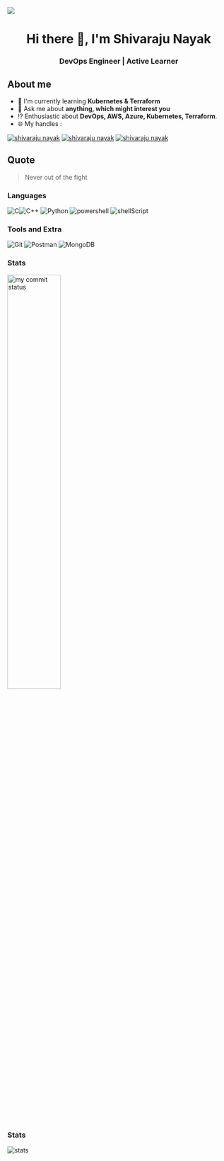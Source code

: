 
![](https://komarev.com/ghpvc/?username=Shivarajunayak&color=orange&style=flat-square)

<h1 align="center">Hi there 👋, I'm Shivaraju Nayak</h1>
<h3 align="center">DevOps Engineer | Active Learner</h3>


## About me
- :book: I'm currently learning **Kubernetes & Terraform**
- :speech_balloon: Ask me about **anything, which might interest you**
- :interrobang: Enthusiastic about **DevOps, AWS, Azure, Kubernetes, Terraform**.
- :globe_with_meridians: My handles : 

[![shivaraju nayak](https://img.shields.io/badge/LinkedIn-0077B5?style=for-the-badge&logo=linkedin&logoColor=white)](https://www.linkedin.com/in/shivaraju-nayak-ab9866a5/) [![shivaraju nayak](https://img.shields.io/badge/Instagram-E4405F?style=for-the-badge&logo=instagram&logoColor=white)](https://www.instagram.com/shivaraju_nayak462/) [![shivaraju nayak](https://img.shields.io/badge/-facebook-0077B5?style=for-the-badge&logo=facebook&logoColor=white)](https://www.facebook.com/shivaraju.acchu)

## Quote
> Never out of the fight

### Languages

![C](https://img.shields.io/badge/c-%2300599C.svg?style=for-the-badge&logo=c&logoColor=white)![C++](https://img.shields.io/badge/c++-%2300599C.svg?style=for-the-badge&logo=c%2B%2B&logoColor=white) ![Python](	https://img.shields.io/badge/Python-FFD43B?style=for-the-badge&logo=python&logoColor=darkgreen) ![powershell](https://img.shields.io/badge/powershell-00ADD8?style=for-the-badge&logo=powershell&logoColor=white) ![shellScript](https://img.shields.io/badge/shellscript-%23323330.svg?style=for-the-badge&logo=shellscript&logoColor=%23F7DF1E)

### Tools and Extra
![Git](https://img.shields.io/badge/git-%23F05033.svg?style=for-the-badge&logo=git&logoColor=white) ![Postman](https://img.shields.io/badge/Postman-FF6C37?style=for-the-badge&logo=postman&logoColor=white) ![MongoDB](https://img.shields.io/badge/MongoDB-%234ea94b.svg?style=for-the-badge&logo=mongodb&logoColor=white)	


### Stats
<p align="left">
<img src="https://github-readme-streak-stats.herokuapp.com/?user=Shivarajunayak&theme=ads-juicy-fresh&hide_border=true" alt="my commit status" width="49%" /> 
</p>

### Stats
![stats](https://github-readme-streak-stats.herokuapp.com/?user=Shivarajunayak)
